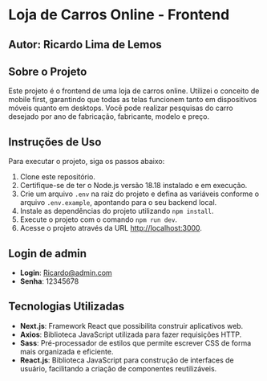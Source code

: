 # Loja de Carros Online - Frontend

## Autor: Ricardo Lima de Lemos

## Sobre o Projeto

Este projeto é o frontend de uma loja de carros online. Utilizei o conceito de mobile first, garantindo que todas as telas funcionem tanto em dispositivos móveis quanto em desktops. Você pode realizar pesquisas do carro desejado por ano de fabricação, fabricante, modelo e preço. 

## Instruções de Uso

Para executar o projeto, siga os passos abaixo:

1. Clone este repositório.
2. Certifique-se de ter o Node.js versão 18.18 instalado e em execução.
3. Crie um arquivo `.env` na raiz do projeto e defina as variáveis conforme o arquivo `.env.example`, apontando para o seu backend local.
4. Instale as dependências do projeto utilizando `npm install`.
5. Execute o projeto com o comando `npm run dev`.
6. Acesse o projeto através da URL [http://localhost:3000](http://localhost:3000).

## Login de admin
- **Login**: Ricardo@admin.com
- **Senha**: 12345678

## Tecnologias Utilizadas

- **Next.js**: Framework React que possibilita construir aplicativos web.
- **Axios**: Biblioteca JavaScript utilizada para fazer requisições HTTP.
- **Sass**: Pré-processador de estilos que permite escrever CSS de forma mais organizada e eficiente.
- **React.js**: Biblioteca JavaScript para construção de interfaces de usuário, facilitando a criação de componentes reutilizáveis.

